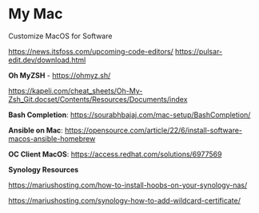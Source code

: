 # My Mac
Customize MacOS for Software

https://news.itsfoss.com/upcoming-code-editors/
https://pulsar-edit.dev/download.html


**Oh MyZSH** - https://ohmyz.sh/

https://kapeli.com/cheat_sheets/Oh-My-Zsh_Git.docset/Contents/Resources/Documents/index

**Bash Completion**: https://sourabhbajaj.com/mac-setup/BashCompletion/

**Ansible on Mac**: https://opensource.com/article/22/6/install-software-macos-ansible-homebrew

**OC Client MacOS**: https://access.redhat.com/solutions/6977569


**Synology Resources**

https://mariushosting.com/how-to-install-hoobs-on-your-synology-nas/

https://mariushosting.com/synology-how-to-add-wildcard-certificate/


